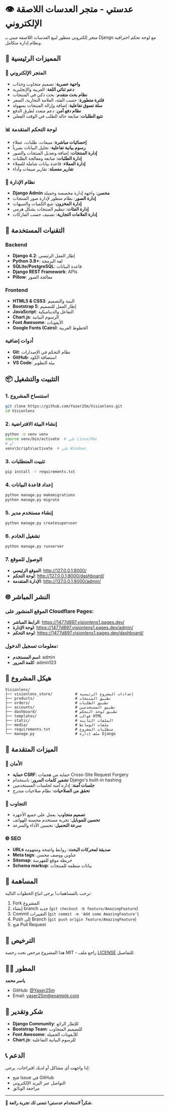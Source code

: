 # 👁️ عدستي - متجر العدسات اللاصقة الإلكتروني

متجر إلكتروني متطور لبيع العدسات اللاصقة مبني بـ Django مع لوحة تحكم احترافية ونظام إدارة متكامل.

## 🌟 المميزات الرئيسية

### 🛒 **المتجر الإلكتروني**
- **واجهة عصرية**: تصميم متجاوب وجذاب
- **دعم ثنائي اللغة**: العربية والإنجليزية
- **نظام بحث متقدم**: بحث ذكي في المنتجات
- **فلترة متطورة**: حسب الفئة، العلامة التجارية، السعر
- **سلة تسوق تفاعلية**: إضافة وإزالة المنتجات بسهولة
- **نظام دفع آمن**: دعم متعدد لطرق الدفع
- **تتبع الطلبات**: متابعة حالة الطلب في الوقت الفعلي

### 📊 **لوحة التحكم المتقدمة**
- **إحصائيات مباشرة**: مبيعات، طلبات، عملاء
- **رسوم بيانية تفاعلية**: تحليل البيانات بصرياً
- **إدارة المنتجات**: إضافة وتعديل المنتجات والصور
- **إدارة الطلبات**: متابعة ومعالجة الطلبات
- **إدارة العملاء**: قاعدة بيانات شاملة للعملاء
- **تقارير مفصلة**: تقارير مبيعات وأداء

### 🔧 **نظام الإدارة**
- **Django Admin محسن**: واجهة إدارة مخصصة وجميلة
- **إدارة الصور**: نظام متطور لإدارة صور المنتجات
- **إدارة المخزون**: تتبع الكميات والتنبيهات
- **إدارة الفئات**: تنظيم المنتجات بشكل هرمي
- **إدارة العلامات التجارية**: تصنيف حسب الماركات

## 🚀 التقنيات المستخدمة

### Backend
- **Django 4.2**: إطار العمل الرئيسي
- **Python 3.8+**: لغة البرمجة
- **SQLite/PostgreSQL**: قاعدة البيانات
- **Django REST Framework**: APIs
- **Pillow**: معالجة الصور

### Frontend
- **HTML5 & CSS3**: البنية والتصميم
- **Bootstrap 5**: إطار العمل للتصميم
- **JavaScript**: التفاعل والديناميكية
- **Chart.js**: الرسوم البيانية
- **Font Awesome**: الأيقونات
- **Google Fonts (Cairo)**: الخطوط العربية

### أدوات إضافية
- **Git**: نظام التحكم في الإصدارات
- **GitHub**: استضافة الكود
- **VS Code**: بيئة التطوير

## 📦 التثبيت والتشغيل

### 1. استنساخ المشروع
```bash
git clone https://github.com/Yaser25m/Visionlens.git
cd Visionlens
```

### 2. إنشاء البيئة الافتراضية
```bash
python -m venv venv
source venv/bin/activate  # على Linux/Mac
# أو
venv\Scripts\activate  # على Windows
```

### 3. تثبيت المتطلبات
```bash
pip install -r requirements.txt
```

### 4. إعداد قاعدة البيانات
```bash
python manage.py makemigrations
python manage.py migrate
```

### 5. إنشاء مستخدم مدير
```bash
python manage.py createsuperuser
```

### 6. تشغيل الخادم
```bash
python manage.py runserver
```

### 7. الوصول للموقع
- **الموقع الرئيسي**: http://127.0.0.1:8000/
- **لوحة التحكم**: http://127.0.0.1:8000/dashboard/
- **الإدارة المتقدمة**: http://127.0.0.1:8000/admin/

## 🌐 النشر المباشر

### الموقع المنشور على Cloudflare Pages:
- **الرابط المباشر**: https://1477d897.visionlens1.pages.dev/
- **لوحة الإدارة**: https://1477d897.visionlens1.pages.dev/admin/
- **لوحة التحكم**: https://1477d897.visionlens1.pages.dev/dashboard/

### معلومات تسجيل الدخول:
- **اسم المستخدم**: admin
- **كلمة المرور**: admin123

## 📁 هيكل المشروع

```
Visionlens/
├── visionlens_store/          # إعدادات المشروع الرئيسية
├── products/                  # تطبيق المنتجات
├── orders/                    # تطبيق الطلبات
├── accounts/                  # تطبيق المستخدمين
├── dashboard/                 # تطبيق لوحة التحكم
├── templates/                 # قوالب HTML
├── static/                    # الملفات الثابتة
├── media/                     # ملفات الوسائط
├── requirements.txt           # متطلبات المشروع
└── manage.py                  # ملف إدارة Django
```

## 🎯 الميزات المتقدمة

### 🔐 الأمان
- **حماية CSRF**: حماية من هجمات Cross-Site Request Forgery
- **تشفير كلمات المرور**: باستخدام Django's built-in hashing
- **جلسات آمنة**: إدارة آمنة لجلسات المستخدمين
- **تحقق من الصلاحيات**: نظام صلاحيات متدرج

### 📱 التجاوب
- **تصميم متجاوب**: يعمل على جميع الأجهزة
- **تحسين للموبايل**: تجربة مستخدم محسنة للهواتف
- **سرعة التحميل**: تحسين الأداء والسرعة

### 🌐 SEO
- **URLs صديقة لمحركات البحث**: روابط واضحة ومفهومة
- **Meta tags**: عناوين ووصف محسن
- **Sitemap**: خريطة موقع للفهرسة
- **Schema markup**: بيانات منظمة للمنتجات

## 🤝 المساهمة

نرحب بالمساهمات! يرجى اتباع الخطوات التالية:

1. Fork المشروع
2. إنشاء branch جديد (`git checkout -b feature/AmazingFeature`)
3. Commit التغييرات (`git commit -m 'Add some AmazingFeature'`)
4. Push إلى Branch (`git push origin feature/AmazingFeature`)
5. فتح Pull Request

## 📄 الترخيص

هذا المشروع مرخص تحت رخصة MIT - راجع ملف [LICENSE](LICENSE) للتفاصيل.

## 👨‍💻 المطور

**ياسر محمد**
- GitHub: [@Yaser25m](https://github.com/Yaser25m)
- Email: yaser25m@example.com

## 🙏 شكر وتقدير

- **Django Community**: للإطار الرائع
- **Bootstrap Team**: للتصميم المتجاوب
- **Font Awesome**: للأيقونات الجميلة
- **Chart.js**: للرسوم البيانية التفاعلية

## 📞 الدعم

إذا واجهت أي مشاكل أو لديك اقتراحات، يرجى:
- فتح Issue في GitHub
- التواصل عبر البريد الإلكتروني
- مراجعة الوثائق

---

**🎉 شكراً لاستخدام عدستي! نتمنى لك تجربة رائعة.**
